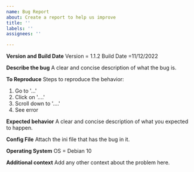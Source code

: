 ```yaml
---
name: Bug Report
about: Create a report to help us improve
title: ''
labels: ''
assignees: ''

---
```


**Version and Build Date**
Version = 1.1.2
Build Date =11/12/2022

**Describe the bug**
A clear and concise description of what the bug is.

**To Reproduce**
Steps to reproduce the behavior:
1. Go to '...'
2. Click on '....'
3. Scroll down to '....'
4. See error

**Expected behavior**
A clear and concise description of what you expected to happen.

**Config File**
Attach the ini file that has the bug in it.

**Operating System**
 OS =  Debian 10

**Additional context**
Add any other context about the problem here.
